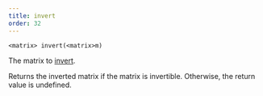 ```yaml
---
title: invert
order: 32
---
```

`<matrix> invert(<matrix>m)`

The matrix to [invert](http://en.wikipedia.org/wiki/Invertible_matrix).

Returns the inverted matrix if the matrix is invertible. Otherwise, the return value is undefined.
